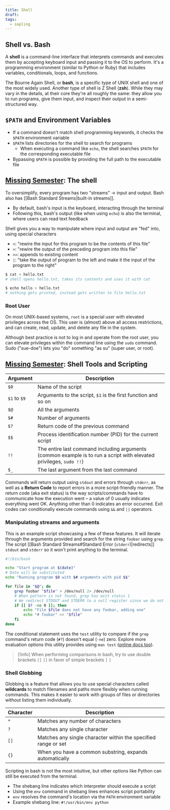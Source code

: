 ```yaml
---
title: Shell
draft: 
tags:
  - sapling
---
```

## Shell vs. Bash
A **shell** is a command-line interface that interprets commands and executes them by accepting keyboard input and passing it to the OS to perform. It's a programming environment (similar to Python or Ruby) that includes variables, conditionals, loops, and functions.

The Bourne Again Shell, or **bash**, is a specific type of UNIX shell and one of the most widely used. Another type of shell is Z Shell (**zsh**). While they may vary in the details, at their core they're all roughly the same: they allow you to run programs, give them input, and inspect their output in a semi-structured way.

## `$PATH` and Environment Variables
- If a command doesn't match shell programming keywords, it checks the `$PATH` environment variable
- `$PATH` lists directories for the shell to search for programs
	- When executing a command like `echo`, the shell searches `$PATH` for the corresponding executable file
- Bypassing `$PATH` is possible by providing the full path to the executable file

## [Missing Semester](https://missing.csail.mit.edu/2020/course-shell/): The shell 
To oversimplify, every program has two "streams" → input and output. Bash also has [[Bash Standard Streams|built-in streams]].

- By default, bash's input is the keyboard, interacting through the terminal
- Following this, bash's output (like when using `echo`) is also the terminal, where users can read text feedback

Shell gives you a way to manipulate where input and output are "fed" into, using special characters

- `<`: "rewire the input for this program to be the contents of this file"
- `>`: "rewire the output of the preceding program into this file"
- `>>`: appends to existing content
- `|`: "take the output of program to the left and make it the input of the program to the right"

```bash
$ cat < hello.txt
# shell opens hello.txt, takes its contents and uses it with cat
```

```bash
$ echo hello > hello.txt
# nothing gets printed, instead gets written to file hello.txt
```

### Root User
On most UNIX-based systems, `root` is a special user with elevated privileges across the OS. This user is (almost) above all access restrictions, and can create, read, update, and delete any file in the system. 

Although best practice is not to log in and operate from the root user, you can elevate privileges within the command line using the `sudo` command. Sudo ("sue-doe") lets you "do" something "as su" (super user, or root).

## [Missing Semester](https://missing.csail.mit.edu/2020/shell-tools/): Shell Tools and Scripting

| Argument     | Description                                                                                                         |
| :----------- | ------------------------------------------------------------------------------------------------------------------- |
| `$0`         | Name of the script                                                                                                  |
| `$1` to `$9` | Arguments to the script, `$1` is the first function and so on                                                       |
| `$@`         | All the arguments                                                                                                   |
| `$#`         | Number of arguments                                                                                                 |
| `$?`         | Return code of the previous command                                                                                 |
| `$$`         | Process identification number (PID) for the current script                                                          |
| `!!`         | The entire last command including arguments (common example is to run a script with elevated privileges, `sudo !!`) |
| `$_`         | The last argument from the last command                                                                             |

Commands will return output using `stdout` and errors through `stderr`, as well as a **Return Code** to report errors in a more script-friendly manner. The return code (aka exit status) is the way scripts/commands have to communicate how the execution went – a value of 0 usually indicates everything went OK. Anything other than 0 indicates an error occurred. Exit codes can conditionally execute commands using `&&` and `||` operators.

### Manipulating streams and arguments
This is an example script showcasing a few of these features. It will iterate through the arguments provided and search for the string `foobar` using `grep`. The script [[Bash Standard Streams#Standard Error (`stderr`)|redirects]] `stdout` and `stderr` so it won't print anything to the terminal. 

```bash
#!/bin/bash

echo "Start program at $(date)"
# Date will be substituted
echo "Running program $0 with $# arguments with pid $$"

for file in "$@"; do
    grep foobar "$file" > /dev/null 2> /dev/null
    # When pattern is not found, grep has exit status 1
    # We redirect STDOUT and STDERR to a null register since we do not care about them
    if [[ $? -ne 0 ]]; then
        echo "File $file does not have any foobar, adding one"
        echo "# foobar" >> "$file"
    fi
done
```

The conditional statement uses the `test` utility to compare if the `grep` command's return code (`#?`) doesn't equal (`-ne`) zero. Explore more evaluation options this utility provides using `man test` ([online docs too](https://www.man7.org/linux/man-pages/man1/test.1.html)).

> [!info]
> When performing comparisons in bash, try to use double brackets `[[` `]]` in favor of simple brackets `[` `]`

### Shell Globbing
Globbing is a feature that allows you to use special characters called **wildcards** to match filenames and paths more flexibly when running commands. This makes it easier to work with groups of files or directories without listing them individually.

| Character | Description                                                    |
| :-------- | -------------------------------------------------------------- |
| `*`       | Matches any number of characters                               |
| `?`       | Matches any single character                                   |
| `[]`      | Matches any single character within the specified range or set |
| `{}`      | When you have a common substring, expands automatically        |
Scripting in bash is not the most intuitive, but other options like Python can still be executed from the terminal. 

- The shebang line indicates which interpreter should execute a script
- Using the `env` command in shebang lines enhances script portability
- `env` resolves the command's location via the `PATH` environment variable
- Example shebang line: `#!/usr/bin/env python`

